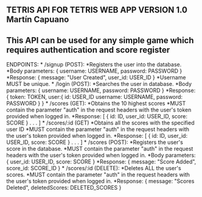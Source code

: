 TETRIS API FOR TETRIS WEB APP
VERSION 1.0
Martín Capuano
-----------------------------
This API can be used for any simple game which requires authentication and score register
-----------------------------
ENDPOINTS:
*
    /signup (POST):
        *Registers the user into the database.
        *Body parameters:
            { 
                username: USERNAME, 
                password: PASSWORD
            }
        *Response:
            {
                message: "User Created",
                user_id: USER_ID
            }
        *Username MUST be unique.
*
    /login (POST):
        *Searches the user in database.
        *Body parameters:
            { 
                username: USERNAME, 
                password: PASSWORD
            }
        *Response:
            {
                token: TOKEN,
                user:{
                    id: USER_ID
                    username: USERNAME,
                    password: PASSWORD
                }
            }
*
    /scores (GET):
        *Obtains the 10 highest scores
        *MUST contain the parameter "auth" in the request headers with the user's token provided when logged in.
        *Response:
            [
                {
                    id: ID,
                    user_id: USER_ID,
                    score: SCORE
                }
                .
                .
                .
            ]
*
    /scores/:id (GET)
        *Obtains all the scores with the specified user ID
        *MUST contain the parameter "auth" in the request headers with the user's token provided when logged in.
        *Response:
            [
                {
                    id: ID,
                    user_id: USER_ID,
                    score: SCORE
                }
                .
                .
                .
            ]
*
    /scores (POST):
        *Registers the user's score in the database.
        *MUST contain the parameter "auth" in the request headers with the user's token provided when logged in.
        *Body parameters:
            {
                user_id: USER_ID,
                score: SCORE
            }
        *Response:
            {
                message: "Score Added",
                score_id: SCORE_ID
            }
*
    /scores/:id (DELETE):
        *Deletes ALL the user's scores.
        *MUST contain the parameter "auth" in the request headers with the user's token provided when logged in.
        *Response:
            {
                message: "Scores Deleted",
                deletedScores: DELETED_SCORES
            }

